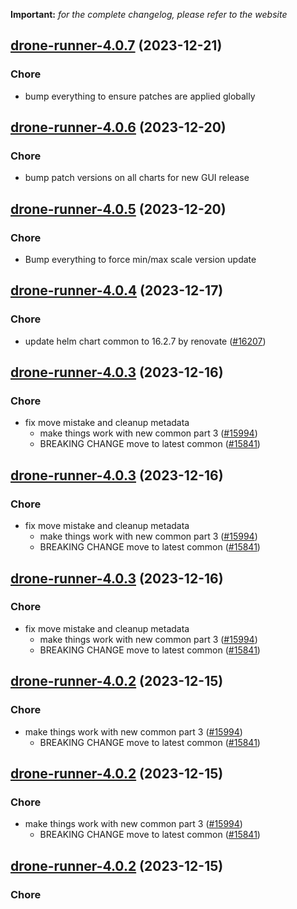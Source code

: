 **Important:**
*for the complete changelog, please refer to the website*




## [drone-runner-4.0.7](https://github.com/truecharts/charts/compare/drone-runner-4.0.6...drone-runner-4.0.7) (2023-12-21)

### Chore

- bump everything to ensure patches are applied globally
  
  


## [drone-runner-4.0.6](https://github.com/truecharts/charts/compare/drone-runner-4.0.5...drone-runner-4.0.6) (2023-12-20)

### Chore

- bump patch versions on all charts for new GUI release
  
  


## [drone-runner-4.0.5](https://github.com/truecharts/charts/compare/drone-runner-4.0.4...drone-runner-4.0.5) (2023-12-20)

### Chore

- Bump everything to force min/max scale version update
  
  


## [drone-runner-4.0.4](https://github.com/truecharts/charts/compare/drone-runner-4.0.3...drone-runner-4.0.4) (2023-12-17)

### Chore

- update helm chart common to 16.2.7 by renovate ([#16207](https://github.com/truecharts/charts/issues/16207))
  
  


## [drone-runner-4.0.3](https://github.com/truecharts/charts/compare/drone-runner-3.0.12...drone-runner-4.0.3) (2023-12-16)

### Chore

- fix move mistake and cleanup metadata
  - make things work with new common part 3 ([#15994](https://github.com/truecharts/charts/issues/15994))
  - BREAKING CHANGE move to latest common ([#15841](https://github.com/truecharts/charts/issues/15841))
  
  


## [drone-runner-4.0.3](https://github.com/truecharts/charts/compare/drone-runner-3.0.12...drone-runner-4.0.3) (2023-12-16)

### Chore

- fix move mistake and cleanup metadata
  - make things work with new common part 3 ([#15994](https://github.com/truecharts/charts/issues/15994))
  - BREAKING CHANGE move to latest common ([#15841](https://github.com/truecharts/charts/issues/15841))
  
  


## [drone-runner-4.0.3](https://github.com/truecharts/charts/compare/drone-runner-3.0.12...drone-runner-4.0.3) (2023-12-16)

### Chore

- fix move mistake and cleanup metadata
  - make things work with new common part 3 ([#15994](https://github.com/truecharts/charts/issues/15994))
  - BREAKING CHANGE move to latest common ([#15841](https://github.com/truecharts/charts/issues/15841))
  
  


## [drone-runner-4.0.2](https://github.com/truecharts/charts/compare/drone-runner-3.0.12...drone-runner-4.0.2) (2023-12-15)

### Chore

- make things work with new common part 3 ([#15994](https://github.com/truecharts/charts/issues/15994))
  - BREAKING CHANGE move to latest common ([#15841](https://github.com/truecharts/charts/issues/15841))
  
  


## [drone-runner-4.0.2](https://github.com/truecharts/charts/compare/drone-runner-3.0.12...drone-runner-4.0.2) (2023-12-15)

### Chore

- make things work with new common part 3 ([#15994](https://github.com/truecharts/charts/issues/15994))
  - BREAKING CHANGE move to latest common ([#15841](https://github.com/truecharts/charts/issues/15841))
  
  


## [drone-runner-4.0.2](https://github.com/truecharts/charts/compare/drone-runner-3.0.12...drone-runner-4.0.2) (2023-12-15)

### Chore


